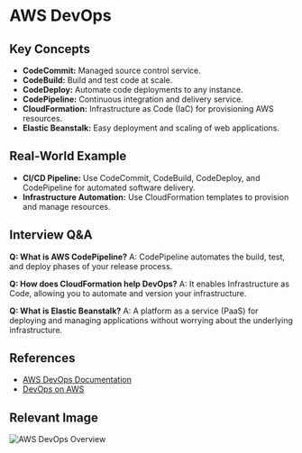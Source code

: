 # AWS DevOps

## Key Concepts
- **CodeCommit:** Managed source control service.
- **CodeBuild:** Build and test code at scale.
- **CodeDeploy:** Automate code deployments to any instance.
- **CodePipeline:** Continuous integration and delivery service.
- **CloudFormation:** Infrastructure as Code (IaC) for provisioning AWS resources.
- **Elastic Beanstalk:** Easy deployment and scaling of web applications.

## Real-World Example
- **CI/CD Pipeline:** Use CodeCommit, CodeBuild, CodeDeploy, and CodePipeline for automated software delivery.
- **Infrastructure Automation:** Use CloudFormation templates to provision and manage resources.

## Interview Q&A
**Q: What is AWS CodePipeline?**
A: CodePipeline automates the build, test, and deploy phases of your release process.

**Q: How does CloudFormation help DevOps?**
A: It enables Infrastructure as Code, allowing you to automate and version your infrastructure.

**Q: What is Elastic Beanstalk?**
A: A platform as a service (PaaS) for deploying and managing applications without worrying about the underlying infrastructure.

## References
- [AWS DevOps Documentation](https://docs.aws.amazon.com/devops/index.html)
- [DevOps on AWS](https://aws.amazon.com/devops/)

## Relevant Image
![AWS DevOps Overview](https://d1.awsstatic.com/diagrams/product-page-diagrams/AWS-DevOps@2x.7d7e6b7e2b2e2e7e2e7e2e7e2e7e2e7e.png)
